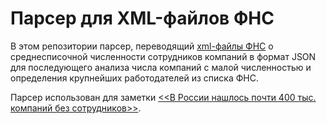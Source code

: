 # Парсер для XML-файлов ФНС

В этом репозитории парсер, переводящий [xml-файлы ФНС](https://www.nalog.ru/opendata/7707329152-sshr/) о среднесписочной численности сотрудников компаний в формат JSON для последующего анализа числа компаний с малой численностью и определения крупнейших работодателей из списка ФНС. 

Парсер использован для заметки [<<В России нашлось почти 400 тыс. компаний без сотрудников>>](https://www.rbc.ru/economics/02/08/2018/5b62c4659a79473c2cd07ae1).
